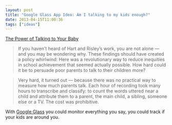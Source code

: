 ```yaml
---
layout: post
title: "Google Glass App Idea: Am I talking to my kids enough?"
date: 2013-04-15T11:00:36
tags: ["ideas"]
---
```


[The Power of Talking to Your Baby](http://opinionator.blogs.nytimes.com/2013/04/10/the-power-of-talking-to-your-baby/)

> If you haven’t heard of Hart and Risley’s work, you are not alone — and you may be wondering why. These findings should have created a policy whirlwind: Here was a revolutionary way to reduce inequities in school achievement that seemed actually possible. How hard could it be to persuade poor parents to talk to their children more?

> Very hard, it turned out — because there was no practical way to measure how much parents talk. Each hour of recording took many hours to transcribe and classify: to count the words uttered near a child and attribute them to a parent, the main child, a sibling, someone else or a TV. The cost was prohibitive.

With [Google Glass](http://www.google.com/glass/start/) you could monitor everything you say, you could track if your kids are around you.

